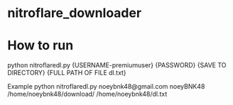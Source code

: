 # nitroflare_downloader

# How to run

python nitroflaredl.py {USERNAME-premiumuser} {PASSWORD} {SAVE TO DIRECTORY} {FULL PATH OF FILE dl.txt}

Example
python nitroflaredl.py noeybnk48<span>@<span>gmail.com noeyBNK48 /home/noeybnk48/download/ /home/noeybnk48/dl.txt

